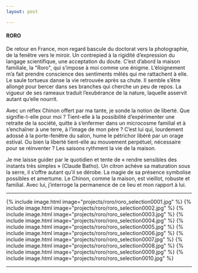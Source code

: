 ```yaml
---
layout: post

---
```

#### RORO

De retour en France, mon regard bascule du doctorat vers la photographie, de la fenêtre vers le miroir. Un contrepied à la rigidité d’expression du langage scientifique, une acceptation du doute. C’est d’abord la maison familiale, la "Roro", qui s’impose à moi comme une énigme. L’éloignement m’a fait prendre conscience des sentiments mêlés qui me rattachent à elle. Le saule tortueux danse la vie retrouvée après sa chute. Il semble s’être allongé pour bercer dans ses branches qui cherche un peu de repos. La vigueur de ses rameaux traduit l’exubérance de la nature, laquelle asservit autant qu’elle nourrit.

Avec un réflex Chinon offert par ma tante, je sonde la notion de liberté. Que signifie-t-elle pour moi ? Tient-elle à la possibilité d’expérimenter une retraite de la société, quitte à s’enfermer dans un microcosme familial et à s’enchaîner à une terre, à l’image de mon père ? C’est lui qui, lourdement adossé à la porte-fenêtre du salon, hume le pétrichor libéré par un orage estival. Ou  bien la liberté tient-elle au mouvement perpétuel, nécessaire pour se réinventer ? Les saisons rythment la vie de la maison.

Je me laisse guider par le quotidien et tente de « rendre sensibles des instants très simples » (Claude Batho). Un citron achève sa maturation sous la serre, il s’offre autant qu’il se dérobe. La magie de sa présence symbolise possibles et amertume. Le Chinon, comme la maison, est vieillot, robuste et familial. Avec lui, j’interroge la permanence de ce lieu et mon rapport à lui.

---
{% include image.html image="projects/roro/roro_selection0001.jpg" %}
{% include image.html image="projects/roro/roro_selection0002.jpg" %}
{% include image.html image="projects/roro/roro_selection0003.jpg" %}
{% include image.html image="projects/roro/roro_selection0004.jpg" %}
{% include image.html image="projects/roro/roro_selection0005.jpg" %}
{% include image.html image="projects/roro/roro_selection0006.jpg" %}
{% include image.html image="projects/roro/roro_selection0007.jpg" %}
{% include image.html image="projects/roro/roro_selection0008.jpg" %}
{% include image.html image="projects/roro/roro_selection0009.jpg" %}
{% include image.html image="projects/roro/roro_selection0010.jpg" %}

---
